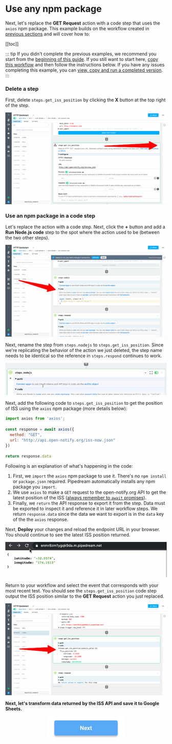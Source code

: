 # Use any npm package

Next, let's replace the **GET Request** action with a code step that uses the `axios` npm package. This example builds on the workflow created in [previous sections](/quickstart/) and will cover how to:

[[toc]]

::: tip
If you didn't complete the previous examples, we recommend you start from the [beginning of this guide](/quickstart/). If you still want to start here, [copy this workflow](https://pipedream.com/@gettingstarted/quickstart-make-outbound-http-requests-p_6lCQOLo) and then follow the instructions below. If you have any issues completing this example, you can [view, copy and run a completed version](https://pipedream.com/@gettingstarted/quickstart-use-any-npm-package-p_pWCg5BP).
:::

### Delete a step

First, delete `steps.get_iss_position` by clicking the **X** button at the top right of the step.

![image-20210525175501367](./images/image-20210525175501367.png)

### Use an npm package in a code step

Let's replace the action with a code step. Next, click the **+** button and add a **Run Node.js code** step to the spot where the action used to be (between the two other steps).

![image-20210525175626293](./images/image-20210525175626293.png)

Next, rename the step from `steps.nodejs` to `steps.get_iss_position`. Since we're replicating the behavior of the action we just deleted, the step name needs to be identical so the reference in `steps.respond` continues to work.

![rename-nodejs](./images/rename-nodejs.gif)

Next, add the following code to `steps.get_iss_position` to get the position of ISS using the `axios` npm package (more details below):

```javascript
import axios from 'axios';

const response = await axios({
  method: "GET",
  url: "http://api.open-notify.org/iss-now.json"
})

return response.data
```

Following is an explanation of what's happening in the code:

1. First, we `import` the `axios` npm package to use it. There's no `npm install` or `package.json` required. Pipedream automatically installs any npm package you `import`.
2. We use `axios` to make a `GET` request to the open-notify.org API to get the latest position of the ISS ([always remember to `await` promises](https://pipedream.com/docs/workflows/steps/code/async/)).
3. Finally, we `return` the API response to export it from the step. Data must be exported to inspect it and reference it in later workflow steps. We return `response.data` since the data we want to export is in the `data` key of the the `axios` response.

Next, **Deploy** your changes and reload the endpoint URL in your browser. You should continue to see the latest ISS position returned. 

![reload-iss-position](./images/reload-iss-position.gif)

Return to your workflow and select the event that corresponds with your most recent test. You should see the `steps.get_iss_position` code step output the ISS position similar to the **GET Request** action you just replaced.

![image-20210525181057299](./images/image-20210525181057299.png)

**Next, let's transform data returned by the ISS API and save it to Google Sheets.** 

<p style="text-align:center;">
<a :href="$withBase('/quickstart/add-data-to-google-sheets/')"><img src="../next.png"></a>
</p>